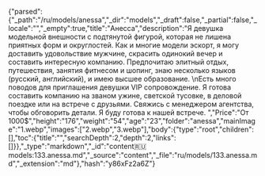 {"parsed":{"_path":"/ru/models/anessa","_dir":"models","_draft":false,"_partial":false,"_locale":"","_empty":true,"title":"Анесса","description":"Я девушка модельной внешности с подтянутой фигурой, которая не лишена приятных форм и округлостей. Как и многие модели эскорт, я могу доставить удовольствие мужчине, скрасить одинокий вечер и составить интересную компанию. Предпочитаю элитный отдых, путешествия, занятия фитнесом и шопинг, знаю несколько языков (русский, английский), и имею высшее образование.  \nЕсть много поводов для приглашения девушки VIP сопровождение. Я готова составить компанию на званом ужине, светской тусовке, в деловой поездке или на встрече с друзьями. Свяжись с менеджером агентства, чтобы обговорить детали. Я буду готова к нашей встрече.   ","Price":"От 1000$","height":"176","weight":"54","age":"23","folder":"anessa","mainImage":"1.webp","images":["2.webp","3.webp"],"body":{"type":"root","children":[],"toc":{"title":"","searchDepth":2,"depth":2,"links":[]}},"_type":"markdown","_id":"content:ru:models:133.anessa.md","_source":"content","_file":"ru/models/133.anessa.md","_extension":"md"},"hash":"y86xFz2a6Z"}